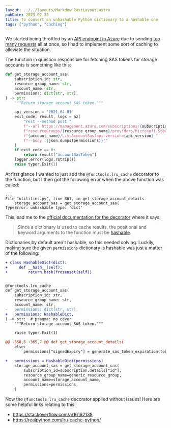 ```yaml
---
layout: ../../layouts/MarkdownPostLayout.astro
pubDate: 2023-02-22
title: To convert an unhashable Python dictionary to a hashable one
tags: ["python", "caching"]
---
```

We started being throttled by an [API endpoint in Azure](https://learn.microsoft.com/en-us/rest/api/storagerp/storage-accounts/list-account-sas) due to sending [too many requests](https://learn.microsoft.com/en-us/azure/azure-resource-manager/management/request-limits-and-throttling#storage-throttling) all at once, so I had to implement some sort of caching to alleviate the situation.

The function in question responsible for fetching SAS tokens for storage accounts is something like this:

```python
def get_storage_account_sas(
    subscription_id: str,
    resource_group_name: str,
    account_name: str,
    permissions: dict[str, str],
) -> str:
    """Return storage account SAS token."""

    api_version = "2021-04-01"
    exit_code, result, logs = az(
        "rest --method post "
        f"--url https://management.azure.com/subscriptions/{subscription_id}/"
        f"resourceGroups/{resource_group_name}/providers/Microsoft.Storage/storageAccounts/"
        f"{account_name}/ListAccountSas?api-version={api_version} "
        f"--body '{json.dumps(permissions)}'"
    )
    if exit_code == 0:
        return result["accountSasToken"]
    logger.error(logs.rstrip())
    raise typer.Exit(1)
```

At first glance I wanted to just add the `@functools.lru_cache` decorator to the function, but I then got the following error when the above function was called:

```plaintext
...
File "utilities.py", line 361, in get_storage_account_details
    storage_account_sas = get_storage_account_sas(
TypeError: unhashable type: 'dict'
```

This lead me to the [official documentation for the decorator](https://docs.python.org/3/library/functools.html#functools.lru_cache) where it says:

> Since a dictionary is used to cache results, the positional and keyword arguments to the function must be [hashable](https://docs.python.org/3/glossary.html#term-hashable).

Dictionaries by default aren't hashable, so this needed solving. Luckily, making sure the given `permissions` dictionary is hashable was just a matter of the following:

```diff
+ class HashableDict(dict):
+     def __hash__(self):
+         return hash(frozenset(self))


@functools.lru_cache
def get_storage_account_sas(
    subscription_id: str,
    resource_group_name: str,
    account_name: str,
-   permissions: dict[str, str],
+   permissions: HashableDict,
) -> str:  # pragma: no cover
    """Return storage account SAS token."""

    raise typer.Exit(1)

@@ -358,6 +365,7 @@ def get_storage_account_details(
    else:
        permissions["signedExpiry"] = generate_sas_token_expiration(token_expiry_hours)

+   permissions = HashableDict(permissions)
    storage_account_sas = get_storage_account_sas(
        subscription_id=subscription.details["id"],
        resource_group_name=generic_resource_group,
        account_name=storage_account_name,
        permissions=permissions,
    )
```

Now the `@functools.lru_cache` decorator applied without issues! Here are some helpful links relating to this:

* <https://stackoverflow.com/a/16162138>
* <https://realpython.com/lru-cache-python/>
